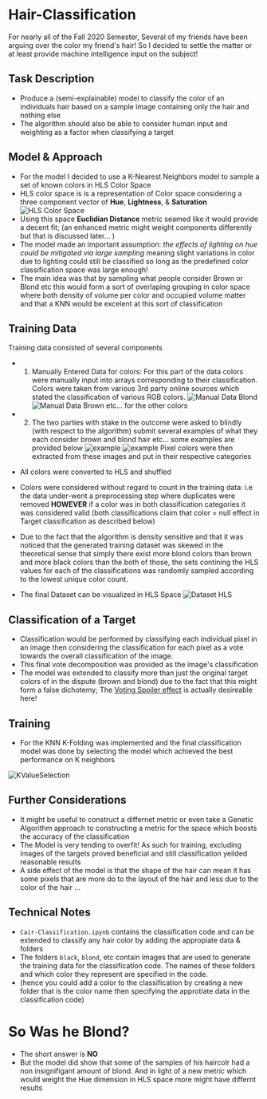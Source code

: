 # Hair-Classification
For nearly all of the Fall 2020 Semester, Several of my friends have been arguing over the color my friend's hair! So I decided to settle the matter or at least provide machine intelligence input on the subject! 

## Task Description
- Produce a (semi-explainable) model to classify the color of an individuals hair based on a sample image containing only the hair and nothing else
- The algorithm should also be able to consider human input and weighting as a factor when classifying a target

## Model & Approach
- For the model I decided to use a K-Nearest Neighbors model to sample a set of known colors in HLS Color Space
- HLS color space is is a representation of Color space considering a three component vector of **Hue**, **Lightness**, & **Saturation**
![HLS Color Space](https://raw.githubusercontent.com/Michael-Naguib/Hair-Classification/main/HLSspace.PNG "HLS Color Space")
- Using this space **Euclidian Distance** metric seamed like it would provide a decent fit; (an enhanced metric might weight components differently but that is discussed later... )
- The model made an important assumption: *the effects of lighting on hue could be mitigated via large sampling* meaning slight variations in color due to lighting could still be classified so long as the predefined color classification space was large enough! 
- The main idea was that by sampling what people consider Brown or Blond etc this would form a sort of overlaping grouping in color space where both density of volume per color and occupied volume matter and that a KNN would be excelent at this sort of classification

## Training Data
Training data consisted of several components
- 1) Manually Entered Data for colors: For this part of the data colors were manually input into arrays corresponding to their classification. Colors were taken from various 3rd party online sources which stated the classification of various RGB colors.
![Manual Data Blond](https://raw.githubusercontent.com/Michael-Naguib/Hair-Classification/main/MBlond.PNG "Manual Data Blond")
![Manual Data Brown](https://raw.githubusercontent.com/Michael-Naguib/Hair-Classification/main/MBrown.PNG "Manual Data Brown")
etc... for the other colors

- 2) The two parties with stake in the outcome were asked to blindly (with respect to the algorithm) submit several examples of what they each consider brown and blond hair etc... some examples are provided below
![example](https://raw.githubusercontent.com/Michael-Naguib/Hair-Classification/main/brown/brown234643.PNG "example")
![example](https://raw.githubusercontent.com/Michael-Naguib/Hair-Classification/main/blond/blond1.PNG "example")
Pixel colors were then extracted from these images and put in their respective categories
- All colors were converted to HLS and shuffled
- Colors were considered without regard to count in the training data: i.e the data under-went a preprocessing step where duplicates were removed **HOWEVER** if a color was in both classification categories it was considered valid (both classifications claim that color = null effect in Target classification as described below)
- Due to the fact that the algorithm is density sensitive and that it was noticed that the generated training dataset was skewed in the theoretical sense that simply there exist more blond colors than brown and more black colors than the both of those, the sets contining the HLS values for each of the classifications was randomly sampled according to the lowest unique color count. 
- The final Dataset can be visualized in HLS Space
![Dataset HLS](https://raw.githubusercontent.com/Michael-Naguib/Hair-Classification/main/DatasetInHLSspace.PNG "Dataset HLS")


## Classification of a Target
- Classification would be performed by classifying each individual pixel in an image then considering the classification for each pixel as a vote towards the overall classification of the image. 
- This final vote decomposition was provided as the image's classification
- The model was extended to classify more than just the original target colors of in the dispute (brown and blond) due to the fact that this might form a false dichotemy; The [Voting Spoiler effect](https://en.wikipedia.org/wiki/Vote_splitting#:~:text=The%20spoiler%20effect%20is%20the,both%20or%20several%20to%20win.) is actually desireable here!


## Training 
- For the KNN K-Folding was implemented and the final classification model was done by selecting the model which achieved the best performance on K neighbors

![KValueSelection](https://raw.githubusercontent.com/Michael-Naguib/Hair-Classification/main/KValueSelection.PNG "KValueSelection")


## Further Considerations
- It might be useful to construct a differnet metric or even take a Genetic Algorithm approach to constructing a metric for the space which boosts the accuracy of the classification
- The Model is very tending to overfit! As such for training, excluding images of the targets proved beneficial and still classification yeilded reasonable results
- A side effect of the model is that the shape of the hair can mean it has some pixels that are more do to the layout of the hair and less due to the color of the hair ... 


## Technical Notes
- ```Cair-Classification.ipynb``` contains the classification code and can be extended to classify any hair color by adding the appropiate data & folders
- The folders ```black```, ```blond```, etc contain images that are used to generate the training data for the classification code. The names of these folders and which color they represent are specified in the code. 
- (hence you could add a color to the classification by creating a new folder that is the color name then specifying the approtiate data in the classification code)

# So Was he Blond?
- The short answer is **NO** 
- But the model did show that some of the samples of his haircolr had a non insignifigant amount of blond. And in light of a new metric which would weight the Hue dimension in HLS space more might have differnt results